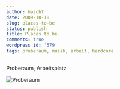 ```yaml
---
author: bascht
date: 2009-10-18
slug: places-to-be
status: publish
title: Places to be.
comments: true
wordpress_id: '579'
tags: proberaum, musik, arbeit, hardcore
---
```


Proberaum, Arbeitsplatz

![Proberaum](/blog/2009-10-18-places-to-be/2009-10-18_15-09-40-scaled-1000.jpg)


